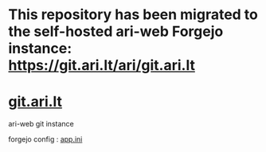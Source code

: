 # This repository has been migrated to the self-hosted ari-web Forgejo instance: <https://git.ari.lt/ari/git.ari.lt>
# [git.ari.lt](https://git.ari.lt/)

ari-web git instance

forgejo config : [app.ini](/app.ini)
